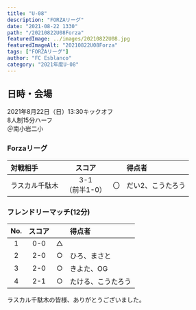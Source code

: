 ```yaml
---
title: "U-08"
description: "FORZAリーグ"
date: "2021-08-22 1330"
path: "/20210822U08Forza"
featuredImage: ../images/20210822U08.jpg
featuredImageAlt: "20210822U08Forza"
tags: ["FORZAリーグ"]
author: "FC Esblanco"
category: "2021年度U-08"
---
```


## 日時・会場

2021年8月22日（日）13:30キックオフ  
8人制15分ハーフ  
＠南小岩二小

### Forzaリーグ

| 対戦相手| スコア |   | 得点者  |
|:----|:------:|:-:|:--------|
| ラスカル千駄木| 3-1<br>（前半1-0） | 〇 |だい2、こうたろう|

### フレンドリーマッチ(12分)

| No.| スコア |   | 得点者  |
|:--:|:------:|:-:|:--------|
| 1  | 0-0 | △ | |
| 2  | 2-0 | ○ |ひろ、まさと  |
| 3  | 2-0 | ○ |きよた、OG |
| 4  | 2-1 | ○ |たける、こうたろう |

<script src="https://adm.shinobi.jp/s/f9835040bccb6582c56df68b8f5ecca7"></script>

ラスカル千駄木の皆様、ありがとうございました。
